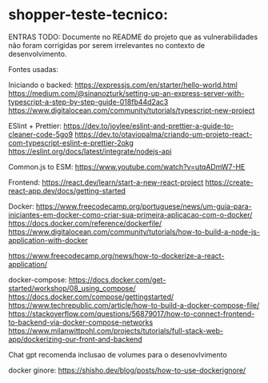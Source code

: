 # shopper-teste-tecnico:

ENTRAS TODO:
Documente no README do projeto que as vulnerabilidades não foram corrigidas por serem irrelevantes no contexto de desenvolvimento.

Fontes usadas:

Iniciando o backed:
https://expressjs.com/en/starter/hello-world.html
https://medium.com/@sinanozturk/setting-up-an-express-server-with-typescript-a-step-by-step-guide-018fb44d2ac3
https://www.digitalocean.com/community/tutorials/typescript-new-project

ESlint + Prettier:
https://dev.to/joylee/eslint-and-prettier-a-guide-to-cleaner-code-5go9
https://dev.to/otaviopalma/criando-um-projeto-react-com-typescript-eslint-e-prettier-2okg
https://eslint.org/docs/latest/integrate/nodejs-api

Common.js to ESM:
https://www.youtube.com/watch?v=utqADmW7-HE

Frontend:
https://react.dev/learn/start-a-new-react-project
https://create-react-app.dev/docs/getting-started

Docker:
https://www.freecodecamp.org/portuguese/news/um-guia-para-iniciantes-em-docker-como-criar-sua-primeira-aplicacao-com-o-docker/
https://docs.docker.com/reference/dockerfile/
https://www.digitalocean.com/community/tutorials/how-to-build-a-node-js-application-with-docker

https://www.freecodecamp.org/news/how-to-dockerize-a-react-application/

docker-compose:
https://docs.docker.com/get-started/workshop/08_using_compose/
https://docs.docker.com/compose/gettingstarted/
https://www.techrepublic.com/article/how-to-build-a-docker-compose-file/
https://stackoverflow.com/questions/56879017/how-to-connect-frontend-to-backend-via-docker-compose-networks
https://www.milanwittpohl.com/projects/tutorials/full-stack-web-app/dockerizing-our-front-and-backend

Chat gpt recomenda inclusao de volumes para o desenovlvimento

docker ginore:
https://shisho.dev/blog/posts/how-to-use-dockerignore/
